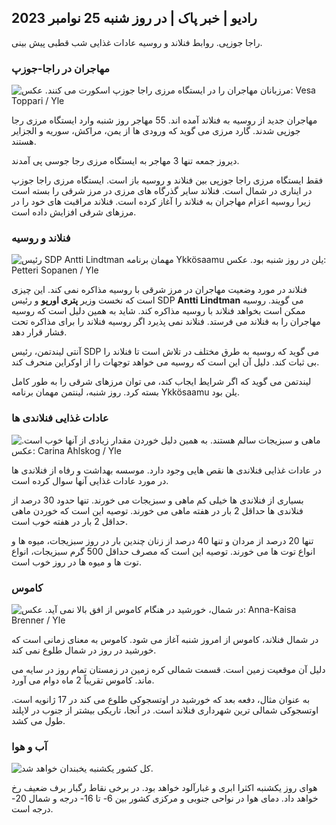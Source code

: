 ## رادیو \| خبر پاک \| در روز شنبه 25 نوامبر 2023

راجا جوزپی. روابط فنلاند و روسیه عادات غذایی شب قطبی پیش بینی.

### مهاجران در راجا-جوزپ

![مرزبانان مهاجران را در ایستگاه مرزی راجا جوزپ اسکورت می کنند. عکس: Vesa Toppari / Yle](https://images.cdn.yle.fi/image/upload/c_crop,h_2485,w_4434,x_0,y_0/ar_1.7777777777777777,c_fill,g_faces,h_1270,w/q_auto:eco/f_auto/fl_lossy/v1700923049/39-12066516562050c25bf5)

مهاجران جدید از روسیه به فنلاند آمده اند. 55 مهاجر روز شنبه وارد ایستگاه مرزی رجا جوزپی شدند. گارد مرزی می گوید که ورودی ها از یمن، مراکش، سوریه و الجزایر هستند.

دیروز جمعه تنها 3 مهاجر به ایستگاه مرزی رجا جوسی پی آمدند.

فقط ایستگاه مرزی راجا جوزپی بین فنلاند و روسیه باز است. ایستگاه مرزی راجا جوزپ در ایناری در شمال است. فنلاند سایر گذرگاه های مرزی در مرز شرقی را بسته است زیرا روسیه اعزام مهاجران به فنلاند را آغاز کرده است. فنلاند مراقبت های خود را در مرزهای شرقی افزایش داده است.

### فنلاند و روسیه

![رئیس SDP Antti Lindtman مهمان برنامه Ykkösaamu یلن در روز شنبه بود. عکس: Petteri Sopanen / Yle](https://images.cdn.yle.fi/image/upload/c_crop,h_2246,w_3994,x_0,y_219/ar_1.7777777777777777,c_fill,g_5/c_crop,h_2246,w_3994,x_0,y_219/ar_1.7777777777777777,c_fill,g_5/c_crop,h_17q_auto:eco/f_auto/fl_lossy/v1700900444/39-12065056561addd4a0a6)

فنلاند در مورد وضعیت مهاجران در مرز شرقی با روسیه مذاکره نمی کند. این چیزی است که نخست وزیر **پتری اورپو** و رئیس SDP **Antti Lindtman** می گویند. روسیه ممکن است بخواهد فنلاند با روسیه مذاکره کند. شاید به همین دلیل است که روسیه مهاجران را به فنلاند می فرستد. فنلاند نمی پذیرد اگر روسیه فنلاند را برای مذاکره تحت فشار قرار دهد.

آنتی لیندتمن، رئیس SDP می گوید که روسیه به طرق مختلف در تلاش است تا فنلاند را بی ثبات کند. دلیل آن این است که روسیه می خواهد توجهات را از اوکراین منحرف کند.

لیندتمن می گوید که اگر شرایط ایجاب کند، می توان مرزهای شرقی را به طور کامل بسته کرد. روز شنبه، لینتمن مهمان برنامه Ykkösaamu یلن بود.

### عادات غذایی فنلاندی ها

![ماهی و سبزیجات سالم هستند. به همین دلیل خوردن مقدار زیادی از آنها خوب است. عکس: Carina Ahlskog / Yle](https://images.cdn.yle.fi/image/upload/c_crop,h_2495,w_4437,x_987,y_765/ar_1.7777777777777777,c_fill,g_501,00,00,00,00,00,00/1,2013q_auto:eco/f_auto/fl_lossy/v1693405582/39-116488464ef488e5f9cd)

در عادات غذایی فنلاندی ها نقص هایی وجود دارد. موسسه بهداشت و رفاه از فنلاندی ها در مورد عادات غذایی آنها سوال کرده است.

بسیاری از فنلاندی ها خیلی کم ماهی و سبزیجات می خورند. تنها حدود 30 درصد از فنلاندی ها حداقل 2 بار در هفته ماهی می خورند. توصیه این است که خوردن ماهی حداقل 2 بار در هفته خوب است.

تنها 20 درصد از مردان و تنها 40 درصد از زنان چندین بار در روز سبزیجات، میوه ها و انواع توت ها می خورند. توصیه این است که مصرف حداقل 500 گرم سبزیجات، انواع توت ها و میوه ها در روز خوب است.

### کاموس

![در شمال، خورشید در هنگام کاموس از افق بالا نمی آید. عکس: Anna-Kaisa Brenner / Yle](https://images.cdn.yle.fi/image/upload/c_crop,h_1944,w_3456,x_0,y_1025/ar_1.7777777777777777,c_h_fill,g_faces0/q_auto:eco/f_auto/fl_lossy/v1641653122/39-89980561d9a329301e9)

در شمال فنلاند، کاموس از امروز شنبه آغاز می شود. کاموس به معنای زمانی است که خورشید در روز در شمال طلوع نمی کند.

دلیل آن موقعیت زمین است. قسمت شمالی کره زمین در زمستان تمام روز در سایه می ماند. کاموس تقریباً 2 ماه دوام می آورد.

به عنوان مثال، دفعه بعد که خورشید در اوتسجوکی طلوع می کند در 17 ژانویه است. اوتسجوکی شمالی ترین شهرداری فنلاند است. در آنجا، تاریکی بیشتر از جنوب در لاپلند طول می کشد.

### آب و هوا

![کل کشور یکشنبه یخبندان خواهد شد.](https://images.cdn.yle.fi/image/upload/c_crop,h_1080,w_1919,x_0,y_0/ar_1.7777777777777777,c_fill,g_50,h_1080/dpr_1.0/q_auto:eco/f_auto/fl_lossy/v1700928265/39-120668565621aeb49ab4)

هوای روز یکشنبه اکثرا ابری و غبارآلود خواهد بود. در برخی نقاط رگبار برف ضعیف رخ خواهد داد. دمای هوا در نواحی جنوبی و مرکزی کشور بین 6- تا 16- درجه و شمال 20- درجه است.